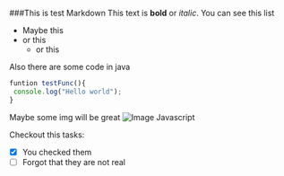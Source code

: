 ###This is test Markdown
This text is **bold** or *italic*.
You can see this list
- Maybe this
- or this
  - or this

Also there are some code in java
```javascript
funtion testFunc(){
 console.log("Hello world");
}
```
Maybe some img will be great 
![Image Javascript](https://upload.wikimedia.org/wikipedia/commons/thumb/9/99/Unofficial_JavaScript_logo_2.svg/1200px-Unofficial_JavaScript_logo_2.svg.png)

Checkout this tasks:
- [x] You checked them
- [ ] Forgot that they are not real